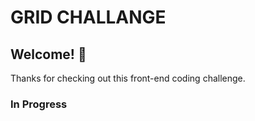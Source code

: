 # GRID CHALLANGE 



## Welcome! 👋

Thanks for checking out this front-end coding challenge.


### In Progress
